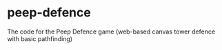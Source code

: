 # peep-defence
The code for the Peep Defence game (web-based canvas tower defence with basic pathfinding)
